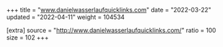 +++
title = "www.danielwasserlaufquicklinks.com"
date = "2022-03-22"
updated = "2022-04-11"
weight = 104534

[extra]
source = "http://www.danielwasserlaufquicklinks.com/"
ratio = 100
size = 102
+++
